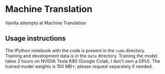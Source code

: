 # Machine Translation

Vanilla attempts at Machine Translation


## Usage instructions

The IPython notebook with the code is present in the `code` directory. Training and development data is in the `data` directory. Training the model takes 2 hours on NVIDIA Tesla K80 (Google Colab, I don't own a GPU). The trained model weights is 150 MB+; please request separately if needed.
